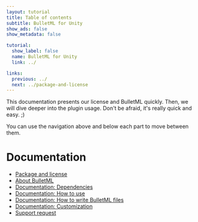 ```yaml
---
layout: tutorial
title: Table of contents
subtitle: BulletML for Unity
show_ads: false
show_metadata: false

tutorial:
  show_label: false
  name: BulletML for Unity
  link: ../

links:
  previous: ../
  next: ../package-and-license
---
```


This documentation presents our license and BulletML quickly. Then, we will dive deeper into the plugin usage. Don't be afraid, it's really quick and easy. ;)

You can use the navigation above and below each part to move between them.

# Documentation

* [Package and license](../package-and-license)
* [About BulletML](../about)
* [Documentation: Dependencies](../dependencies)
* [Documentation: How to use](../how-to-use)
* [Documentation: How to write BulletML files](../writing-bulletml)
* [Documentation: Customization](../customization)
* [Support request](../support)
